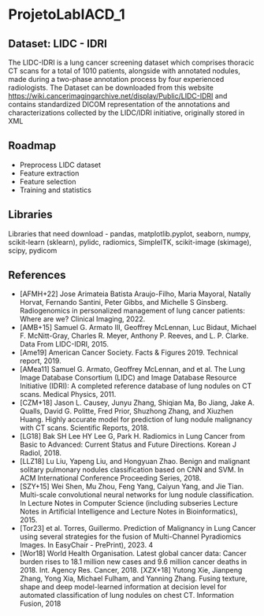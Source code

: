 # ProjetoLabIACD_1

##  Dataset: LIDC - IDRI 
The LIDC-IDRI is a lung cancer screening dataset which comprises thoracic CT
scans for a total of 1010 patients, alongside with annotated nodules, made during a two-phase annotation
process by four experienced radiologists. The Dataset can be downloaded from this website https://wiki.cancerimagingarchive.net/display/Public/LIDC-IDRI and contains standardized DICOM representation of the annotations and characterizations
collected by the LIDC/IDRI initiative, originally stored in XML

## Roadmap
- Preprocess LIDC dataset
- Feature extraction
- Feature selection
- Training and statistics

## Libraries
Libraries that need download - pandas, matplotlib.pyplot, seaborn, numpy, scikit-learn (sklearn), pylidc, radiomics, SimpleITK, scikit-image (skimage), scipy, pydicom

## References
- [AFMH+22] Jose Arimateia Batista Araujo-Filho, Maria Mayoral, Natally Horvat, Fernando Santini,
Peter Gibbs, and Michelle S Ginsberg. Radiogenomics in personalized management of
lung cancer patients: Where are we? Clinical Imaging, 2022.
- [AMB+15] Samuel G. Armato III, Geoffrey McLennan, Luc Bidaut, Michael F. McNitt-Gray,
Charles R. Meyer, Anthony P. Reeves, and L. P. Clarke. Data From LIDC-IDRI, 2015.
- [Ame19] American Cancer Society. Facts & Figures 2019. Technical report, 2019.
- [AMea11] Samuel G. Armato, Geoffrey McLennan, and et al. The Lung Image Database Consortium
(LIDC) and Image Database Resource Initiative (IDRI): A completed reference database
of lung nodules on CT scans. Medical Physics, 2011.
- [CZM+18] Jason L. Causey, Junyu Zhang, Shiqian Ma, Bo Jiang, Jake A. Qualls, David G. Politte,
Fred Prior, Shuzhong Zhang, and Xiuzhen Huang. Highly accurate model for prediction
of lung nodule malignancy with CT scans. Scientific Reports, 2018.
- [LG18] Bak SH Lee HY Lee G, Park H. Radiomics in Lung Cancer from Basic to Advanced:
Current Status and Future Directions. Korean J Radiol, 2018.
- [LLZ18] Lu Liu, Yapeng Liu, and Hongyuan Zhao. Benign and malignant solitary pulmonary nodules classification based on CNN and SVM. In ACM International Conference Proceeding
Series, 2018.
- [SZY+15] Wei Shen, Mu Zhou, Feng Yang, Caiyun Yang, and Jie Tian. Multi-scale convolutional
neural networks for lung nodule classification. In Lecture Notes in Computer Science
(including subseries Lecture Notes in Artificial Intelligence and Lecture Notes in Bioinformatics), 2015.
- [Tor23] et al. Torres, Guillermo. Prediction of Malignancy in Lung Cancer using several strategies
for the fusion of Multi-Channel Pyradiomics Images. In EasyChair - PrePrint), 2023.
4
- [Wor18] World Health Organisation. Latest global cancer data: Cancer burden rises to 18.1 million
new cases and 9.6 million cancer deaths in 2018. Int. Agency Res. Cancer, 2018.
[XZX+18] Yutong Xie, Jianpeng Zhang, Yong Xia, Michael Fulham, and Yanning Zhang. Fusing texture, shape and deep model-learned information at decision level for automated
classification of lung nodules on chest CT. Information Fusion, 2018

